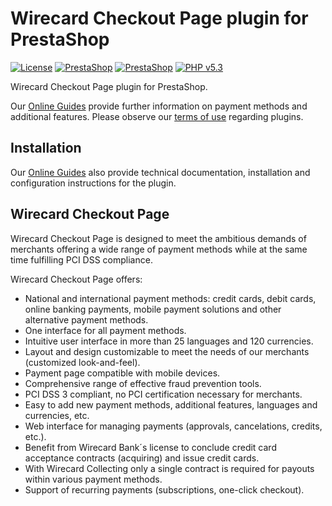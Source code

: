 # Wirecard Checkout Page plugin for PrestaShop

[![License](https://img.shields.io/badge/license-GPLv2-blue.svg)](https://raw.githubusercontent.com/wirecard/prestashop-wcp/master/LICENSE)
[![PrestaShop](https://img.shields.io/badge/PrestaShop-v1.5.6.2-green.svg)](https://www.prestashop.com/)
[![PrestaShop](https://img.shields.io/badge/PrestaShop-v1.6.1.2-green.svg)](https://www.prestashop.com/)
[![PHP v5.3](https://img.shields.io/badge/php-v5.3-yellow.svg)](http://www.php.net)

Wirecard Checkout Page plugin for PrestaShop. 

Our [Online Guides](https://guides.wirecard.at/) provide further information on payment methods and additional features. Please observe our [terms of use](https://guides.wirecard.at/shop_plugins:info#terms_of_use) regarding plugins.

## Installation
Our [Online Guides](https://guides.wirecard.at/shop_plugins:prestashop_wcp:start "Installation details") also provide technical documentation, installation and configuration instructions for the plugin.


## Wirecard Checkout Page
Wirecard Checkout Page is designed to meet the ambitious demands of merchants offering a wide range of payment methods while at the same time fulfilling PCI DSS compliance.

Wirecard Checkout Page offers:
- National and international payment methods: credit cards, debit cards, online banking payments, mobile payment solutions and other alternative payment methods.
- One interface for all payment methods.
- Intuitive user interface in more than 25 languages and 120 currencies.
- Layout and design customizable to meet the needs of our merchants (customized look-and-feel).
- Payment page compatible with mobile devices.
- Comprehensive range of effective fraud prevention tools.
- PCI DSS 3 compliant, no PCI certification necessary for merchants.
- Easy to add new payment methods, additional features, languages and currencies, etc.
- Web interface for managing payments (approvals, cancelations, credits, etc.).
- Benefit from Wirecard Bank´s license to conclude credit card acceptance contracts (acquiring) and issue credit cards.
- With Wirecard Collecting only a single contract is required for payouts within various payment methods.
- Support of recurring payments (subscriptions, one-click checkout).
